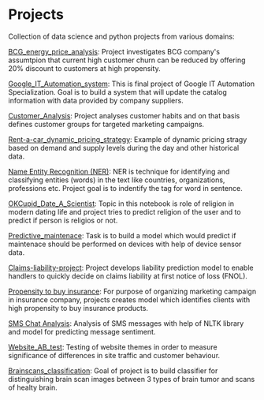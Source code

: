 # Projects
Collection of data science and python projects from various domains: 


[BCG_energy_price_analysis](https://github.com/tamaricki/Projects/tree/main/BCG_energy_price_analysis): Project investigates BCG company's  assumtpion that current high customer churn can be reduced by offering 20% discount to customers at high propensity. 

[Google_IT_Automation_system](https://github.com/tamaricki/Projects/tree/main/Google_IT_Automation_system): This is final project of Google IT Automation Specialization. Goal is to build a system that will update the catalog information with data provided by company suppliers.

[Customer_Analysis](https://github.com/tamaricki/Projects/blob/main/Customer_analysis_clustering.ipynb): Project analyses customer habits and on that basis defines customer groups for targeted marketing campaigns.

[Rent-a-car_dynamic_pricing_strategy](https://github.com/tamaricki/Projects/blob/main/Dynamic_pricing.ipynb): Example of dynamic pricing stragy based on demand and supply levels during the day and other historical data.

[Name Entity Recognition (NER)](https://github.com/tamaricki/Projects/blob/main/NER_project.ipynb): NER is technique for identifying and classifying entities (words) in the text like countries, organizations, professions etc. Project goal is to indentify the tag for word in sentence. 

[OKCupid_Date_A_Scientist](https://github.com/tamaricki/Projects/blob/main/OKCupid_date_a_scientist.ipynb): Topic in this notebook is role of religion in modern dating life and project tries to predict religion of the user and to predict if person is religios or not. 

[Predictive_maintenace](https://github.com/tamaricki/Projects/blob/main/Predictive_maintenance.ipynb): Task is to build a model which would predict if  maintenace should be performed on devices with help of device sensor data.

[Claims-liability-project](https://github.com/tamaricki/Projects/blob/main/Claims_liability.ipynb): Project develops liability prediction model to enable handlers to quickly decide on claims liability at first notice of loss (FNOL).

[Propensity to buy insurance](https://github.com/tamaricki/Projects/blob/main/Propensity_ToBuy_insurance.ipynb): For purpose of organizing marketing campaign in insurance company, projects creates model which identifies clients with high propensity to buy insurance products. 

[SMS Chat Analysis](https://github.com/tamaricki/Projects/blob/main/SMS_chat_analysis.ipynb):  Analysis of SMS messages with help of NLTK library and model for predicting message sentiment. 

[Website_AB_test](https://github.com/tamaricki/Projects/blob/main/Website_ab_test.ipynb): Testing of website themes in order to measure significance of  differences in site traffic and customer behaviour. 

[Brainscans_classification](https://github.com/tamaricki/Projects/blob/main/Brainscans_classification.ipynb): Goal of project is to build classifier for distinguishing brain scan images between 3 types of brain tumor and scans of healty brain.  









